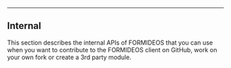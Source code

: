 ---
## Internal
This section describes the internal APIs of FORMIDEOS that you can use when you want to contribute to the FORMIDEOS client on GitHub, work on your own fork or create a 3rd party module.